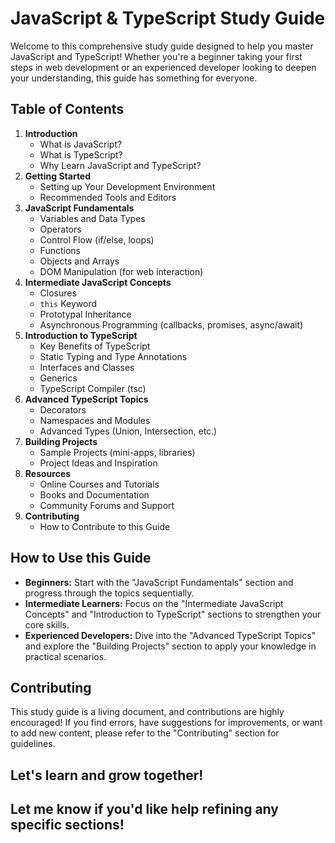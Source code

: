 
# JavaScript & TypeScript Study Guide

Welcome to this comprehensive study guide designed to help you master JavaScript and TypeScript! Whether you're a beginner taking your first steps in web development or an experienced developer looking to deepen your understanding, this guide has something for everyone.

## Table of Contents

1. **Introduction**
   - What is JavaScript?
   - What is TypeScript?
   - Why Learn JavaScript and TypeScript?
2. **Getting Started**
   - Setting up Your Development Environment
   - Recommended Tools and Editors
3. **JavaScript Fundamentals**
   - Variables and Data Types
   - Operators
   - Control Flow (if/else, loops)
   - Functions
   - Objects and Arrays
   - DOM Manipulation (for web interaction)
4. **Intermediate JavaScript Concepts**
   - Closures
   - `this` Keyword
   - Prototypal Inheritance
   - Asynchronous Programming (callbacks, promises, async/await)
5. **Introduction to TypeScript**
   - Key Benefits of TypeScript
   - Static Typing and Type Annotations
   - Interfaces and Classes
   - Generics
   - TypeScript Compiler (tsc)
6. **Advanced TypeScript Topics**
   - Decorators
   - Namespaces and Modules
   - Advanced Types (Union, Intersection, etc.)
7. **Building Projects**
   - Sample Projects (mini-apps, libraries)
   - Project Ideas and Inspiration
8. **Resources**
   - Online Courses and Tutorials
   - Books and Documentation
   - Community Forums and Support
9. **Contributing**
   - How to Contribute to this Guide

## How to Use this Guide

- **Beginners:** Start with the "JavaScript Fundamentals" section and progress through the topics sequentially.
- **Intermediate Learners:**  Focus on the "Intermediate JavaScript Concepts" and "Introduction to TypeScript" sections to strengthen your core skills.
- **Experienced Developers:** Dive into the "Advanced TypeScript Topics" and explore the "Building Projects" section to apply your knowledge in practical scenarios.

## Contributing

This study guide is a living document, and contributions are highly encouraged! If you find errors, have suggestions for improvements, or want to add new content, please refer to the "Contributing" section for guidelines.

Let's learn and grow together!
---


## Let me know if you'd like help refining any specific sections!